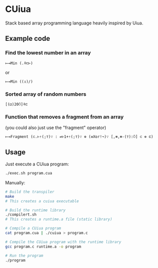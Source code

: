 # CUiua
Stack based array programming language heavily inspired 
by Uiua.

## Example code
### Find the lowest number in an array
```
⟼Min (.⍏⊏⊢)
```
or
```
⟼Min ((↧)/)
```

### Sorted array of random numbers
```
[(⚂)20⍥]⍏⊏
```

### Function that removes a fragment from an array
(you could also just use the "fragment" operator)
```
⟼Fragment (⊂.⊢⇡(;⊤)∵ : ⇌⊢1+⇡(;⊤)∵ ⊕ (≡Xor!¬)∵ [,⧻,⧻-(⊤):⍥] ⊂ ⊚ ⊏)
```

## 

## Usage
Just execute a CUiua program:
```sh
./exec.sh program.cua
```

Manually:
```sh
# Build the transpiler
make
# This creates a cuiua executable

# Build the runtime library
./compilert.sh
# This creates a runtime.a file (static library)

# Compile a CUiua program
cat program.cua | ./cuiua > program.c

# Compile the CUiua program with the runtime library
gcc program.c runtime.a -o program

# Run the program
./program
```